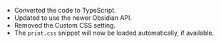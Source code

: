 - Converted the code to TypeScript.
- Updated to use the newer Obsidian API.
- Removed the Custom CSS setting.
- The `print.css` snippet will now be loaded automatically, if available.